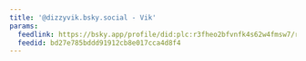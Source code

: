 ```yaml
---
title: '@dizzyvik.bsky.social - Vik'
params:
  feedlink: https://bsky.app/profile/did:plc:r3fheo2bfvnfk4s62w4fmsw7/rss
  feedid: bd27e785bddd91912cb8e017cca4d8f4
---
```

